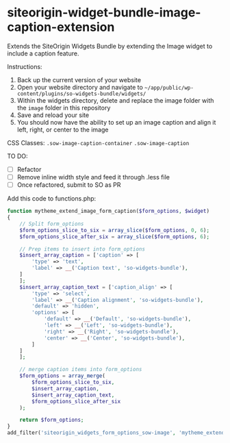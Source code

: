 # siteorigin-widget-bundle-image-caption-extension
Extends the SiteOrigin Widgets Bundle by extending the Image widget to include a caption feature.

Instructions: 

1. Back up the current version of your website
2. Open your website directory and navigate to `~/app/public/wp-content/plugins/so-widgets-bundle/widgets/`
3. Within the widgets directory, delete and replace the image folder with the `image` folder in this repository
4. Save and reload your site
5. You should now have the ability to set up an image caption and align it left, right, or center to the image

CSS Classes:
`.sow-image-caption-container`
`.sow-image-caption`

TO DO:
- [ ] Refactor
- [ ] Remove inline width style and feed it through .less file
- [ ] Once refactored, submit to SO as PR

Add this code to functions.php:
```php
function mytheme_extend_image_form_caption($form_options, $widget)
{
    // Split form_options
    $form_options_slice_to_six = array_slice($form_options, 0, 6);
    $form_options_slice_after_six = array_slice($form_options, 6);

    // Prep items to insert into form_options
    $insert_array_caption = ['caption' => [
        'type' => 'text',
        'label' => __('Caption text', 'so-widgets-bundle'),
    ]
    ];
    $insert_array_caption_text = ['caption_align' => [
        'type' => 'select',
        'label' => __('Caption alignment', 'so-widgets-bundle'),
        'default' => 'hidden',
        'options' => [
            'default' => __('Default', 'so-widgets-bundle'),
            'left' => __('Left', 'so-widgets-bundle'),
            'right' => __('Right', 'so-widgets-bundle'),
            'center' => __('Center', 'so-widgets-bundle'),
        ]
    ]
    ];

    // merge caption items into form_options
    $form_options = array_merge(
        $form_options_slice_to_six,
        $insert_array_caption,
        $insert_array_caption_text,
        $form_options_slice_after_six
    );

    return $form_options;
}
add_filter('siteorigin_widgets_form_options_sow-image', 'mytheme_extend_image_form_caption', 10, 2);```
